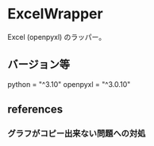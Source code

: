 # ExcelWrapper

Excel (openpyxl) のラッパー。

## バージョン等

python = "^3.10"
openpyxl = "^3.0.10"
## references

### グラフがコピー出来ない問題への対処

